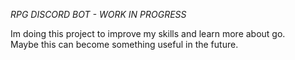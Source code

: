 *RPG DISCORD BOT - WORK IN PROGRESS*

Im doing this project to improve my skills and learn more about go.<br>
Maybe this can become something useful in the future.
